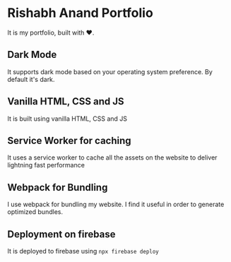 # Rishabh Anand Portfolio

It is my portfolio, built with ♥️.

## Dark Mode

It supports dark mode based on your operating system preference. By default it's dark.


## Vanilla HTML, CSS and JS

It is built using vanilla HTML, CSS and JS

## Service Worker for caching

It uses a service worker to cache all the assets on the website to deliver lightning fast performance

## Webpack for Bundling

I use webpack for bundling my website. I find it useful in order to generate optimized bundles.


## Deployment on firebase

It is deployed to firebase using `npx firebase deploy`